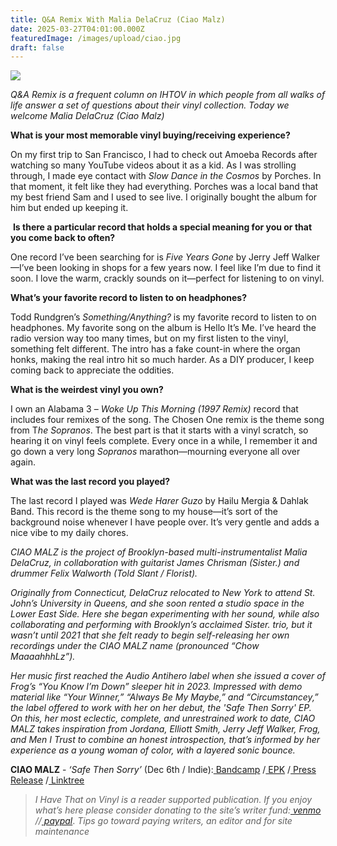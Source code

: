 ```yaml
---
title: Q&A Remix With Malia DelaCruz (Ciao Malz)
date: 2025-03-27T04:01:00.000Z
featuredImage: /images/upload/ciao.jpg
draft: false
---
```

![](/images/upload/ciao.jpg)

*Q&A Remix is a frequent column on IHTOV in which people from all walks of life answer a set of questions about their vinyl collection. Today we welcome Malia DelaCruz (Ciao Malz)*

**What is your most memorable vinyl buying/receiving experience?**

On my first trip to San Francisco, I had to check out Amoeba Records after watching so many YouTube videos about it as a kid. As I was strolling through, I made eye contact with *Slow Dance in the Cosmos* by Porches. In that moment, it felt like they had everything. Porches was a local band that my best friend Sam and I used to see live. I originally bought the album for him but ended up keeping it.

 **Is there a particular record that holds a special meaning for you or that you come back to often?**

One record I’ve been searching for is *Five Years Gone* by Jerry Jeff Walker—I’ve been looking in shops for a few years now. I feel like I’m due to find it soon. I love the warm, crackly sounds on it—perfect for listening to on vinyl.

**What’s your favorite record to listen to on headphones?**

Todd Rundgren’s *Something/Anything?* is my favorite record to listen to on headphones. My favorite song on the album is Hello It’s Me. I’ve heard the radio version way too many times, but on my first listen to the vinyl, something felt different. The intro has a fake count-in where the organ honks, making the real intro hit so much harder. As a DIY producer, I keep coming back to appreciate the oddities.

**What is the weirdest vinyl you own?**

I own an Alabama 3 – *Woke Up This Morning (1997 Remix)* record that includes four remixes of the song. The Chosen One remix is the theme song from T*he Sopranos*. The best part is that it starts with a vinyl scratch, so hearing it on vinyl feels complete. Every once in a while, I remember it and go down a very long *Sopranos* marathon—mourning everyone all over again.

**What was the last record you played?**

The last record I played was *Wede Harer Guzo* by Hailu Mergia & Dahlak Band. This record is the theme song to my house—it’s sort of the background noise whenever I have people over. It’s very gentle and adds a nice vibe to my daily chores.

*CIAO MALZ is the project of Brooklyn-based multi-instrumentalist Malia DelaCruz, in collaboration with guitarist James Chrisman (Sister.) and drummer Felix Walworth (Told Slant / Florist).*

*Originally from Connecticut, DelaCruz relocated to New York to attend St. John’s University in Queens, and she soon rented a studio space in the Lower East Side. Here she began experimenting with her sound, while also collaborating and performing with Brooklyn’s acclaimed Sister. trio, but it wasn’t until 2021 that she felt ready to begin self-releasing her own recordings under the CIAO MALZ name (pronounced “Chow MaaaahhhLz”).*

*Her music first reached the Audio Antihero label when she issued a cover of Frog’s “You Know I’m Down” sleeper hit in 2023. Impressed with demo material like “Your Winner,” “Always Be My Maybe,” and “Circumstancey,” the label offered to work with her on her debut, the 'Safe Then Sorry' EP. On this, her most eclectic, complete, and unrestrained work to date, CIAO MALZ takes inspiration from Jordana, Elliott Smith, Jerry Jeff Walker, Frog, and Men I Trust to combine an honest introspection, that’s informed by her experience as a young woman of color, with a layered sonic bounce.*

**CIAO MALZ** - *‘Safe Then Sorry’* (Dec 6th / Indie):[ Bandcamp](https://ciaomalz.bandcamp.com/album/safe-then-sorry) /[ EPK](https://bit.ly/CIAOMALZEPK) /[ Press Release](https://bit.ly/CIAOMALZPR) /[ Linktree](https://linktr.ee/Ciaomalz)

> [](https://linktr.ee/Ciaomalz)*I Have That on Vinyl is a reader supported publication. If you enjoy what’s here please consider donating to the site’s writer fund:[ venmo](https://account.venmo.com/u/Michele-Catalano2659) //[ paypal](https://www.paypal.com/paypalme/goingitaloneny?country.x=US&locale.x=en_US)*. *Tips go toward paying writers, an editor and for site maintenance*
